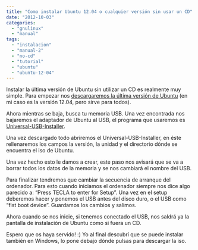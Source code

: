 ```yaml
---
title: "Como instalar Ubuntu 12.04 o cualquier versión sin usar un CD"
date: "2012-10-03"
categories: 
  - "gnulinux"
  - "manual"
tags: 
  - "instalacion"
  - "manual-2"
  - "no-cd"
  - "tutorial"
  - "ubuntu"
  - "ubuntu-12-04"
---
```


Instalar la última versión de Ubuntu sin utilizar un CD es realmente muy simple. Para empezar nos [descargaremos la última versión de Ubuntu](http://www.ubuntu.com/download/desktop) (en mi caso es la versión 12.04, pero sirve para todos).

Ahora mientras se baja, busca tu memoria USB. Una vez encontrada nos bajaremos el adaptador de Ubuntu al USB, el programa que usaremos es [Universal-USB-Installer](http://www.pendrivelinux.com/universal-usb-installer-easy-as-1-2-3/).

Una vez descargado todo abriremos el Universal-USB-Installer, en éste rellenaremos los campos la versión, la unidad y el directorio dónde se encuentra el iso de Ubuntu.

Una vez hecho esto le damos a crear, este paso nos avisará que se va a borrar todos los datos de la memoria y se nos cambiará el nombre del USB.

Para finalizar tendremos que cambiar la secuencia de arranque del ordenador. Para esto cuando iniciamos el ordenador siempre nos dice algo parecido a: “Press TECLA to enter for Setup”. Una vez en el setup deberemos hacer y ponemos el USB antes del disco duro, o el USB como “fist boot device”. Guardamos los cambios y salimos.

Ahora cuando se nos inicie, si tenemos conectado el USB, nos saldrá ya la pantalla de instalación de Ubuntu como si fuera un CD.

Espero que os haya servido! :) Yo al final descubrí que se puede instalar también en Windows, lo pone debajo dónde pulsas para descargar la iso.
